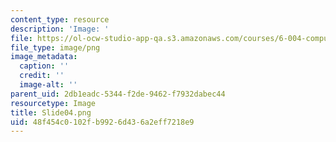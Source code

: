 ```yaml
---
content_type: resource
description: 'Image: '
file: https://ol-ocw-studio-app-qa.s3.amazonaws.com/courses/6-004-computation-structures-spring-2017/48f454c0102fb9926d436a2eff7218e9_Slide04.png
file_type: image/png
image_metadata:
  caption: ''
  credit: ''
  image-alt: ''
parent_uid: 2db1eadc-5344-f2de-9462-f7932dabec44
resourcetype: Image
title: Slide04.png
uid: 48f454c0-102f-b992-6d43-6a2eff7218e9
---
```

